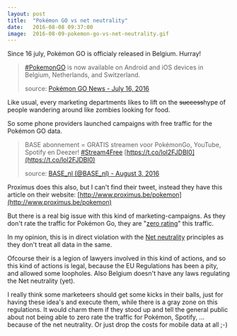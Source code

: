 ```yaml
---
layout: post
title:  "Pokémon GO vs net neutrality"
date:   2016-08-08 09:37:00
image:  2016-08-09-pokemon-go-vs-net-neutrality.gif
---
```


Since 16 july, Pokémon GO is officialy released in Belgium. Hurray!

> [#PokemonGO](https://twitter.com/hashtag/PokemonGO?src=hash) is now available on Android and iOS devices in Belgium, Netherlands, and Switzerland. 
> <footer>source: <a href="https://twitter.com/PokemonGoNews/status/754250662553280512">Pokémon GO News - July 16, 2016</a></footer>

Like usual, every marketing departments likes to lift on the <strike>success</strike>hype of people wandering around 
like zombies looking for food.

So some phone providers launched campaigns with free traffic for the Pokémon GO data.

> BASE abonnement = GRATIS streamen voor PokémonGo, YouTube, Spotify en Deezer! [#Stream4Free](https://twitter.com/hashtag/Stream4Free?src=hash)
> [https://t.co/lol2FJDBI0](https://t.co/lol2FJDBI0)
> <footer>source: <a href="https://twitter.com/BASE_nl/status/760710567799754752">BASE_nl (@BASE_nl) - August 3, 2016</a></footer>

Proximus does this also, but I can't find their tweet, instead they have this article on their website:
 [http://www.proximus.be/pokemon](http://www.proximus.be/pokemon)

But there is a real big issue with this kind of marketing-campaigns. As they don't rate the traffic for Pokémon Go, they
are "[zero rating](https://en.wikipedia.org/wiki/Zero-rating)" this traffic.

In my opinion, this is in direct violation with the [Net neutrality](https://en.wikipedia.org/wiki/Net_neutrality) principles 
as they don't treat all data in the same.

Ofcourse their is a legion of lawyers involved in this kind of actions, and so this kind of actions is legal, because the 
EU Regulations has been a pity, and allowed some loopholes. Also Belgium doesn't have any laws regulating the Net neutrality (yet).

I really think some marketeers should get some kicks in their balls, just for having these idea's and execute them, while
there is a gray zone on this regulations. It would charm them if they stood up and tell the general public about not 
being able to zero rate the traffic for Pokémon, Spotify, ... because of the net neutrality. Or just drop the costs for 
mobile data at all ;-)



